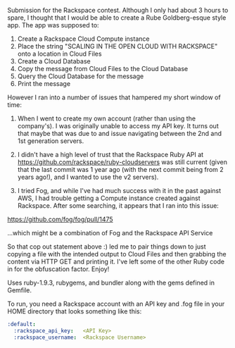 Submission for the Rackspace contest. Although I only had about 3 hours to spare, I thought that I would
be able to create a Rube Goldberg-esque style app.  The app was supposed to:

1. Create a Rackspace Cloud Compute instance
2. Place the string "SCALING IN THE OPEN CLOUD WITH RACKSPACE" onto a location in Cloud Files
3. Create a Cloud Database
4. Copy the message from Cloud Files to the Cloud Database
5. Query the Cloud Database for the message
6. Print the message

However I ran into a number of issues that hampered my short window of time:

1. When I went to create my own account (rather than using the company's). I was originally unable to access my
API key. It turns out that maybe that was due to and issue navigating between the 2nd and 1st generation servers.

2. I didn't have a high level of trust that the Rackspace Ruby API at 
https://github.com/rackspace/ruby-cloudservers was still current (given that the last commit
was 1 year ago (with the next commit being from 2 years ago!), and I wanted to use the v2 servers).

3. I tried Fog, and while I've had much success with it in the past against AWS, I had trouble getting
a Compute instance created against Rackspace.  After some searching, it appears that I ran into this issue:

https://github.com/fog/fog/pull/1475

...which might be a combination of Fog and the Rackspace API Service

So that cop out statement above :) led me to pair things down to just copying a file with the intended output to 
Cloud Files and then grabbing the content via HTTP GET and printing it.  I've left some of the other Ruby code in 
for the obfuscation factor.  Enjoy!

Uses ruby-1.9.3, rubygems, and bundler along with the gems defined in Gemfile. 

To run, you need a Rackspace account with an API key and .fog file in your HOME directory that looks something like this:

```yaml
:default:
  :rackspace_api_key:   <API Key>
  :rackspace_username:  <Rackspace Username>
```  
